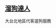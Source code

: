 <h2><a href="http://home2.usc.edu.tw/A0161108/dogwalker">溜狗達人</a></h2>

大台北地區代客遛狗服務



















